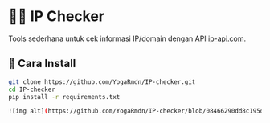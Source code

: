 # 🕵️‍♂️ IP Checker

Tools sederhana untuk cek informasi IP/domain dengan API [ip-api.com](http://ip-api.com).

## 🚀 Cara Install
```bash
git clone https://github.com/YogaRmdn/IP-checker.git
cd IP-checker
pip install -r requirements.txt

![img alt](https://github.com/YogaRmdn/IP-checker/blob/08466290dd8c195d2f14c053c0614e75fa849a6b/ss.png)
